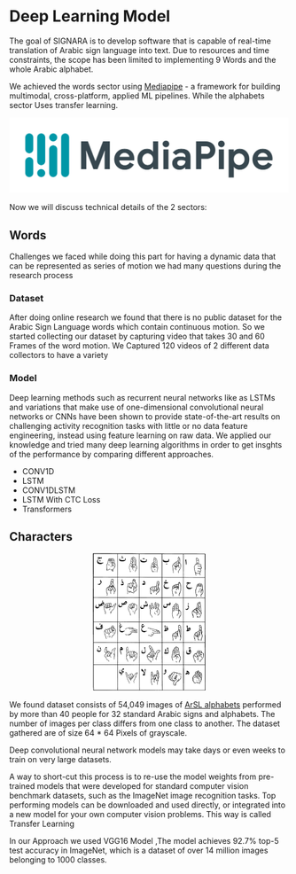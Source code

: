 # Deep Learning Model
The goal of SIGNARA is to develop software that is capable of real-time translation of Arabic sign language into text. Due to resources and time constraints, the scope has been limited to implementing 9 Words and the whole Arabic alphabet.

We achieved the words sector using [Mediapipe](https://mediapipe.dev/) - a framework for building multimodal, cross-platform, applied ML pipelines. While the alphabets sector Uses transfer learning. 

<p align="center">
<img src="img\Mediapipe.png" alt="Meidapipe"/>
</p>

Now we will discuss technical details of the 2 sectors:

## Words
Challenges we faced while doing this part for having a dynamic data that can be represented as series of motion we had many questions during the research process

### Dataset
After doing online research we found that there is no public dataset for the Arabic Sign Language words which contain continuous motion. So we started collecting our dataset by capturing video that takes 30 and 60 Frames of the word motion. We Captured 120 videos of 2 different data collectors to have a variety

### Model
Deep learning methods such as recurrent neural networks like as LSTMs and variations that make use of one-dimensional convolutional neural networks or CNNs have been shown to provide state-of-the-art results on challenging activity recognition tasks with little or no data feature engineering, instead using feature learning on raw data.
We applied our knowledge and tried many deep learning algorithms in order to get insghts of the performance by comparing different approaches.
- CONV1D
- LSTM
- CONV1DLSTM
- LSTM With CTC Loss
- Transformers

## Characters

<p align="center">
<img src="img\char.png" alt="Characters"/>
</p>

We found dataset consists of 54,049 images of [ArSL alphabets](https://data.mendeley.com/datasets/y7pckrw6z2/1) performed by more than 40 people for 32 standard Arabic signs and alphabets. The number of images per class differs from one class to another. The dataset gathered are of size 64 * 64 Pixels of grayscale.

Deep convolutional neural network models may take days or even weeks to train on very large datasets.

A way to short-cut this process is to re-use the model weights from pre-trained models that were developed for standard computer vision benchmark datasets, such as the ImageNet image recognition tasks. Top performing models can be downloaded and used directly, or integrated into a new model for your own computer vision problems. This way is called Transfer Learning

In our Approach we used VGG16 Model ,The model achieves 92.7% top-5 test accuracy in ImageNet, which is a dataset of over 14 million images belonging to 1000 classes.
